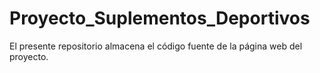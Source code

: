 # Proyecto_Suplementos_Deportivos
El presente repositorio almacena el código fuente de la página web del proyecto.

